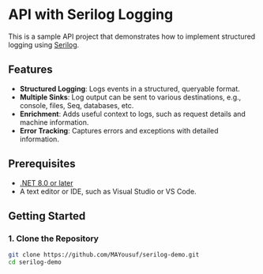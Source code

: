 # API with Serilog Logging

This is a sample API project that demonstrates how to implement structured logging using [Serilog](https://serilog.net/).

## Features

- **Structured Logging**: Logs events in a structured, queryable format.
- **Multiple Sinks**: Log output can be sent to various destinations, e.g., console, files, Seq, databases, etc.
- **Enrichment**: Adds useful context to logs, such as request details and machine information.
- **Error Tracking**: Captures errors and exceptions with detailed information.

## Prerequisites

- [.NET 8.0 or later](https://dotnet.microsoft.com/download)
- A text editor or IDE, such as Visual Studio or VS Code.

## Getting Started

### 1. Clone the Repository

```bash
git clone https://github.com/MAYousuf/serilog-demo.git
cd serilog-demo